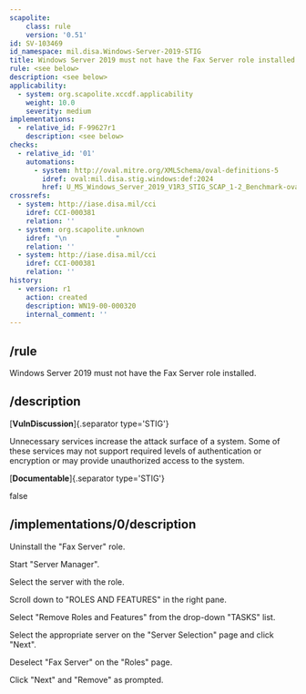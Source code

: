 ```yaml
---
scapolite:
    class: rule
    version: '0.51'
id: SV-103469
id_namespace: mil.disa.Windows-Server-2019-STIG
title: Windows Server 2019 must not have the Fax Server role installed.
rule: <see below>
description: <see below>
applicability:
  - system: org.scapolite.xccdf.applicability
    weight: 10.0
    severity: medium
implementations:
  - relative_id: F-99627r1
    description: <see below>
checks:
  - relative_id: '01'
    automations:
      - system: http://oval.mitre.org/XMLSchema/oval-definitions-5
        idref: oval:mil.disa.stig.windows:def:2024
        href: U_MS_Windows_Server_2019_V1R3_STIG_SCAP_1-2_Benchmark-oval.xml
crossrefs:
  - system: http://iase.disa.mil/cci
    idref: CCI-000381
    relation: ''
  - system: org.scapolite.unknown
    idref: "\n            "
    relation: ''
  - system: http://iase.disa.mil/cci
    idref: CCI-000381
    relation: ''
history:
  - version: r1
    action: created
    description: WN19-00-000320
    internal_comment: ''
---
```



## /rule

Windows Server 2019 must not have the Fax Server role installed.

## /description

[**VulnDiscussion**]{.separator type='STIG'}

Unnecessary services increase the attack surface of a system. Some of these services may not support required levels of authentication or encryption or may provide unauthorized access to the system.

[**Documentable**]{.separator type='STIG'}

false

## /implementations/0/description

Uninstall the "Fax Server" role.

Start "Server Manager".

Select the server with the role.

Scroll down to "ROLES AND FEATURES" in the right pane.

Select "Remove Roles and Features" from the drop-down "TASKS" list.

Select the appropriate server on the "Server Selection" page and click "Next".

Deselect "Fax Server" on the "Roles" page.

Click "Next" and "Remove" as prompted.

